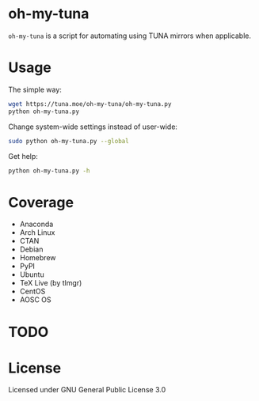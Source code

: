 oh-my-tuna
==========================

`oh-my-tuna` is a script for automating using TUNA mirrors when applicable.

Usage
==========================

The simple way:
```bash
wget https://tuna.moe/oh-my-tuna/oh-my-tuna.py
python oh-my-tuna.py
```

Change system-wide settings instead of user-wide:
```bash
sudo python oh-my-tuna.py --global
```

Get help:
```bash
python oh-my-tuna.py -h
```

Coverage
=========================
 - Anaconda
 - Arch Linux
 - CTAN
 - Debian
 - Homebrew
 - PyPI
 - Ubuntu
 - TeX Live (by tlmgr)
 - CentOS
 - AOSC OS
 
TODO
========================

 

License
==========================

Licensed under GNU General Public License 3.0
